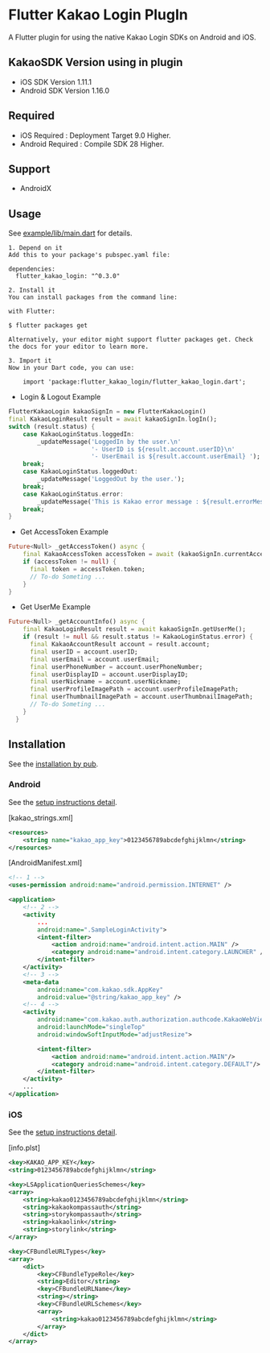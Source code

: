 # Flutter Kakao Login PlugIn
A Flutter plugin for using the native Kakao Login SDKs on Android and iOS.

## KakaoSDK Version using in plugin

* iOS SDK Version 1.11.1 
* Android SDK Version  1.16.0

## Required 

* iOS Required : Deployment Target 9.0 Higher.
* Android Required : Compile SDK 28 Higher.

## Support  

* AndroidX

## Usage

See [example/lib/main.dart](https://github.com/JosephNK/flutter_kakao_login/blob/master/example/lib/main.dart) for details.

```
1. Depend on it
Add this to your package's pubspec.yaml file:

dependencies:
  flutter_kakao_login: "^0.3.0"
```
```
2. Install it
You can install packages from the command line:

with Flutter:

$ flutter packages get

Alternatively, your editor might support flutter packages get. Check the docs for your editor to learn more.
```
```
3. Import it
Now in your Dart code, you can use:

    import 'package:flutter_kakao_login/flutter_kakao_login.dart';
```
- Login & Logout Example
```dart
FlutterKakaoLogin kakaoSignIn = new FlutterKakaoLogin()
final KakaoLoginResult result = await kakaoSignIn.logIn();
switch (result.status) {
    case KakaoLoginStatus.loggedIn:
        _updateMessage('LoggedIn by the user.\n'
                       '- UserID is ${result.account.userID}\n'
                       '- UserEmail is ${result.account.userEmail} ');
    break;
    case KakaoLoginStatus.loggedOut:
        _updateMessage('LoggedOut by the user.');
    break;
    case KakaoLoginStatus.error:
        _updateMessage('This is Kakao error message : ${result.errorMessage}');
    break;
}
```
- Get AccessToken Example
```dart
Future<Null> _getAccessToken() async {
    final KakaoAccessToken accessToken = await (kakaoSignIn.currentAccessToken);
    if (accessToken != null) {
      final token = accessToken.token;
      // To-do Someting ...
    }
}
```
- Get UserMe Example
```dart
Future<Null> _getAccountInfo() async {
    final KakaoLoginResult result = await kakaoSignIn.getUserMe();
    if (result != null && result.status != KakaoLoginStatus.error) {
      final KakaoAccountResult account = result.account;
      final userID = account.userID;
      final userEmail = account.userEmail;
      final userPhoneNumber = account.userPhoneNumber;
      final userDisplayID = account.userDisplayID;
      final userNickname = account.userNickname;                       
      final userProfileImagePath = account.userProfileImagePath;
      final userThumbnailImagePath = account.userThumbnailImagePath;
      // To-do Someting ...
    }
  }
```

## Installation

See the [installation by pub](https://pub.dartlang.org/packages/flutter_kakao_login).

### Android

See the [setup instructions detail](https://developers.kakao.com/docs/android/getting-started).

[kakao_strings.xml]

```xml
<resources>
    <string name="kakao_app_key">0123456789abcdefghijklmn</string>
</resources>
```

[AndroidManifest.xml]

```xml
<!-- 1 -->
<uses-permission android:name="android.permission.INTERNET" />

<application>
    <!-- 2 -->
    <activity
        ...
        android:name=".SampleLoginActivity">
        <intent-filter>
            <action android:name="android.intent.action.MAIN" />
            <category android:name="android.intent.category.LAUNCHER" />
        </intent-filter>
    </activity>
    <!-- 3 -->
    <meta-data
        android:name="com.kakao.sdk.AppKey"
        android:value="@string/kakao_app_key" />
    <!-- 4 -->
    <activity
        android:name="com.kakao.auth.authorization.authcode.KakaoWebViewActivity"
        android:launchMode="singleTop"
        android:windowSoftInputMode="adjustResize">

        <intent-filter>
            <action android:name="android.intent.action.MAIN"/>
            <category android:name="android.intent.category.DEFAULT"/>
        </intent-filter>
    </activity>
    ...
</application>
```

### iOS

See the [setup instructions detail](https://developers.kakao.com/docs/ios#%EA%B0%9C%EB%B0%9C%ED%99%98%EA%B2%BD-%EA%B5%AC%EC%84%B1).

[info.plst]

```xml
<key>KAKAO_APP_KEY</key>
<string>0123456789abcdefghijklmn</string>
```

```xml
<key>LSApplicationQueriesSchemes</key>
<array>
    <string>kakao0123456789abcdefghijklmn</string>
    <string>kakaokompassauth</string>
    <string>storykompassauth</string>
    <string>kakaolink</string>
    <string>storylink</string>
</array>
```

```xml
<key>CFBundleURLTypes</key>
<array>
    <dict>
        <key>CFBundleTypeRole</key>
        <string>Editor</string>
        <key>CFBundleURLName</key>
        <string></string>
        <key>CFBundleURLSchemes</key>
        <array>
            <string>kakao0123456789abcdefghijklmn</string>
        </array>
    </dict>
</array>
```
